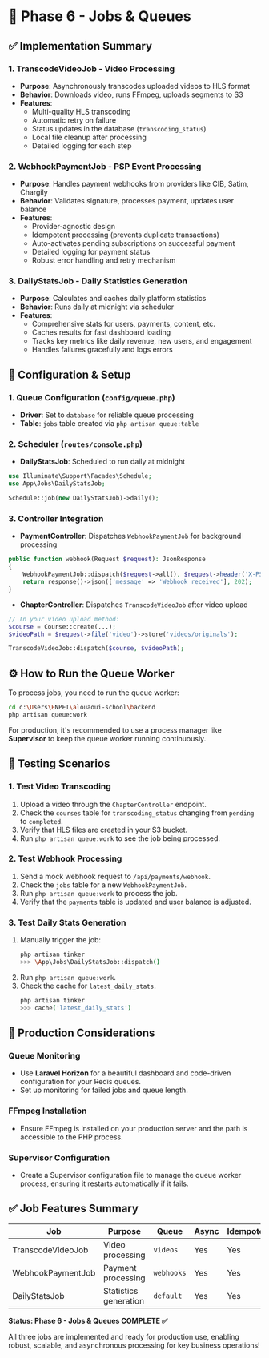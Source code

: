 # 🚀 Phase 6 - Jobs & Queues

## ✅ Implementation Summary

### 1. **TranscodeVideoJob** - Video Processing
- **Purpose**: Asynchronously transcodes uploaded videos to HLS format
- **Behavior**: Downloads video, runs FFmpeg, uploads segments to S3
- **Features**:
    - Multi-quality HLS transcoding
    - Automatic retry on failure
    - Status updates in the database (`transcoding_status`)
    - Local file cleanup after processing
    - Detailed logging for each step

### 2. **WebhookPaymentJob** - PSP Event Processing
- **Purpose**: Handles payment webhooks from providers like CIB, Satim, Chargily
- **Behavior**: Validates signature, processes payment, updates user balance
- **Features**:
    - Provider-agnostic design
    - Idempotent processing (prevents duplicate transactions)
    - Auto-activates pending subscriptions on successful payment
    - Detailed logging for payment status
    - Robust error handling and retry mechanism

### 3. **DailyStatsJob** - Daily Statistics Generation
- **Purpose**: Calculates and caches daily platform statistics
- **Behavior**: Runs daily at midnight via scheduler
- **Features**:
    - Comprehensive stats for users, payments, content, etc.
    - Caches results for fast dashboard loading
    - Tracks key metrics like daily revenue, new users, and engagement
    - Handles failures gracefully and logs errors

## 🔧 Configuration & Setup

### 1. Queue Configuration (`config/queue.php`)
- **Driver**: Set to `database` for reliable queue processing
- **Table**: `jobs` table created via `php artisan queue:table`

### 2. Scheduler (`routes/console.php`)
- **DailyStatsJob**: Scheduled to run daily at midnight
```php
use Illuminate\Support\Facades\Schedule;
use App\Jobs\DailyStatsJob;

Schedule::job(new DailyStatsJob)->daily();
```

### 3. Controller Integration
- **PaymentController**: Dispatches `WebhookPaymentJob` for background processing
```php
public function webhook(Request $request): JsonResponse
{
    WebhookPaymentJob::dispatch($request->all(), $request->header('X-PSP-Provider'));
    return response()->json(['message' => 'Webhook received'], 202);
}
```
- **ChapterController**: Dispatches `TranscodeVideoJob` after video upload
```php
// In your video upload method:
$course = Course::create(...);
$videoPath = $request->file('video')->store('videos/originals');

TranscodeVideoJob::dispatch($course, $videoPath);
```

## ⚙️ How to Run the Queue Worker

To process jobs, you need to run the queue worker:
```bash
cd c:\Users\ENPEI\alouaoui-school\backend
php artisan queue:work
```

For production, it's recommended to use a process manager like **Supervisor** to keep the queue worker running continuously.

## 🧪 Testing Scenarios

### 1. Test Video Transcoding
1. Upload a video through the `ChapterController` endpoint.
2. Check the `courses` table for `transcoding_status` changing from `pending` to `completed`.
3. Verify that HLS files are created in your S3 bucket.
4. Run `php artisan queue:work` to see the job being processed.

### 2. Test Webhook Processing
1. Send a mock webhook request to `/api/payments/webhook`.
2. Check the `jobs` table for a new `WebhookPaymentJob`.
3. Run `php artisan queue:work` to process the job.
4. Verify that the `payments` table is updated and user balance is adjusted.

### 3. Test Daily Stats Generation
1. Manually trigger the job:
   ```bash
   php artisan tinker
   >>> \App\Jobs\DailyStatsJob::dispatch()
   ```
2. Run `php artisan queue:work`.
3. Check the cache for `latest_daily_stats`.
   ```bash
   php artisan tinker
   >>> cache('latest_daily_stats')
   ```

## 🚀 Production Considerations

### Queue Monitoring
- Use **Laravel Horizon** for a beautiful dashboard and code-driven configuration for your Redis queues.
- Set up monitoring for failed jobs and queue length.

### FFmpeg Installation
- Ensure FFmpeg is installed on your production server and the path is accessible to the PHP process.

### Supervisor Configuration
- Create a Supervisor configuration file to manage the queue worker process, ensuring it restarts automatically if it fails.

## ✅ Job Features Summary

| Job | Purpose | Queue | Async | Idempotent |
|-------------------|-------------------------|---------|-------|------------|
| TranscodeVideoJob | Video processing | `videos` | Yes | Yes |
| WebhookPaymentJob | Payment processing | `webhooks`| Yes | Yes |
| DailyStatsJob | Statistics generation | `default` | Yes | Yes |

**Status: Phase 6 - Jobs & Queues COMPLETE ✅**

All three jobs are implemented and ready for production use, enabling robust, scalable, and asynchronous processing for key business operations!
